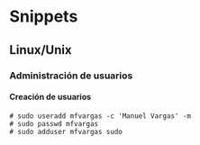 # Snippets

## Linux/Unix

### Administración de usuarios

#### Creación de usuarios
```
# sudo useradd mfvargas -c 'Manuel Vargas' -m
# sudo passwd mfvargas
# sudo adduser mfvargas sudo
```
